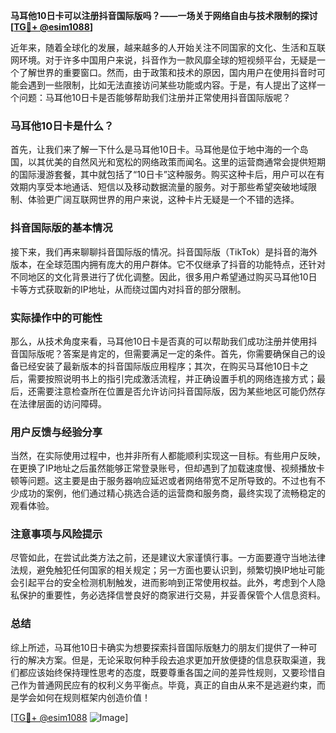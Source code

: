 **马耳他10日卡可以注册抖音国际版吗？——一场关于网络自由与技术限制的探讨[[TG💪+ @esim1088](https://t.me/s/esim1088)]**

近年来，随着全球化的发展，越来越多的人开始关注不同国家的文化、生活和互联网环境。对于许多中国用户来说，抖音作为一款风靡全球的短视频平台，无疑是一个了解世界的重要窗口。然而，由于政策和技术的原因，国内用户在使用抖音时可能会遇到一些限制，比如无法直接访问某些功能或内容。于是，有人提出了这样一个问题：马耳他10日卡是否能够帮助我们注册并正常使用抖音国际版呢？

### 马耳他10日卡是什么？

首先，让我们来了解一下什么是马耳他10日卡。马耳他是位于地中海的一个岛国，以其优美的自然风光和宽松的网络政策而闻名。这里的运营商通常会提供短期的国际漫游套餐，其中就包括了“10日卡”这种服务。购买这种卡后，用户可以在有效期内享受本地通话、短信以及移动数据流量的服务。对于那些希望突破地域限制、体验更广阔互联网世界的用户来说，这种卡片无疑是一个不错的选择。

### 抖音国际版的基本情况

接下来，我们再来聊聊抖音国际版的情况。抖音国际版（TikTok）是抖音的海外版本，在全球范围内拥有庞大的用户群体。它不仅继承了抖音的功能特点，还针对不同地区的文化背景进行了优化调整。因此，很多用户希望通过购买马耳他10日卡等方式获取新的IP地址，从而绕过国内对抖音的部分限制。

### 实际操作中的可能性

那么，从技术角度来看，马耳他10日卡是否真的可以帮助我们成功注册并使用抖音国际版呢？答案是肯定的，但需要满足一定的条件。首先，你需要确保自己的设备已经安装了最新版本的抖音国际版应用程序；其次，在购买马耳他10日卡之后，需要按照说明书上的指引完成激活流程，并正确设置手机的网络连接方式；最后，还需要注意检查所在位置是否允许访问抖音国际版，因为某些地区可能仍然存在法律层面的访问障碍。

### 用户反馈与经验分享

当然，在实际使用过程中，也并非所有人都能顺利实现这一目标。有些用户反映，在更换了IP地址之后虽然能够正常登录账号，但却遇到了加载速度慢、视频播放卡顿等问题。这主要是由于服务器响应延迟或者网络带宽不足所导致的。不过也有不少成功的案例，他们通过精心挑选合适的运营商和服务商，最终实现了流畅稳定的观看体验。

### 注意事项与风险提示

尽管如此，在尝试此类方法之前，还是建议大家谨慎行事。一方面要遵守当地法律法规，避免触犯任何国家的相关规定；另一方面也要认识到，频繁切换IP地址可能会引起平台的安全检测机制触发，进而影响到正常使用权益。此外，考虑到个人隐私保护的重要性，务必选择信誉良好的商家进行交易，并妥善保管个人信息资料。

### 总结

综上所述，马耳他10日卡确实为想要探索抖音国际版魅力的朋友们提供了一种可行的解决方案。但是，无论采取何种手段去追求更加开放便捷的信息获取渠道，我们都应该始终保持理性思考的态度，既要尊重各国之间的差异性规则，又要珍惜自己作为普通网民应有的权利义务平衡点。毕竟，真正的自由从来不是逃避约束，而是学会如何在规则框架内创造价值！

[[TG💪+ @esim1088](https://t.me/s/esim1088) ![Image](https://i.postimg.cc/4NQfJmqS/Snipaste-2025-05-13-00-14-12.png)]